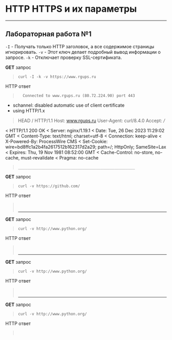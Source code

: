 # HTTP HTTPS и их параметры 
___________________________________________________
## Лабораторная работа №1

`-I` - Получать только HTTP заголовок, а все содержимое страницы игнорировать.
`-v` - Этот ключ делает подробный вывод информации о запросе.
`-k` - Отключает проверку SSL-сертификата.

**GET** запрос
>
> ```shell
> curl -I -k -v https://www.rgups.ru
> ```
HTTP ответ
>```shell
>   Connected to www.rgups.ru (80.72.224.90) port 443
* schannel: disabled automatic use of client certificate
* using HTTP/1.x
> HEAD / HTTP/1.1
> Host: www.rgups.ru
> User-Agent: curl/8.4.0
> Accept: */*
>
< HTTP/1.1 200 OK
< Server: nginx/1.19.1
< Date: Tue, 26 Dec 2023 11:29:02 GMT
< Content-Type: text/html; charset=utf-8
< Connection: keep-alive
< X-Powered-By: ProcessWire CMS
< Set-Cookie: wire=bd8ffc1a2b4fa2617512b162317d2a29; path=/; HttpOnly; SameSite=Lax
< Expires: Thu, 19 Nov 1981 08:52:00 GMT
< Cache-Control: no-store, no-cache, must-revalidate
< Pragma: no-cache
>```
>___________________________________________________
**GET** запрос
>
> ```shell
> curl -v https://github.com/
> ```
HTTP ответ
>```shell
>  
>```
>___________________________________________________
**GET** запрос
>
> ```shell
> curl -v http://www.python.org/
> ```
HTTP ответ
>```shell
>  
>```
>___________________________________________________
**GET** запрос
>
> ```shell
> curl -v http://www.python.org/
> ```
HTTP ответ
>```shell
>  
>```
>___________________________________________________
**GET** запрос
>
> ```shell
> curl -v http://www.python.org/
> ```
HTTP ответ
>```shell
>  
>```
